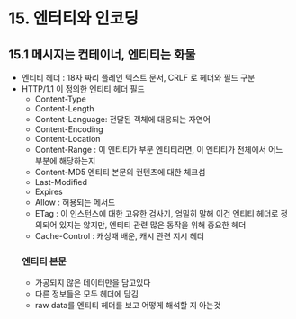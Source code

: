# 15. 엔터티와 인코딩
## 15.1 메시지는 컨테이너, 엔티티는 화물
- 엔티티 헤더 : 18자 짜리 플레인 텍스트 문서, CRLF 로 헤더와 필드 구분
- HTTP/1.1 이 정의한 엔티티 헤더 필드
  - Content-Type
  - Content-Length
  - Content-Language: 전달된 객체에 대응되는 자연어
  - Content-Encoding
  - Content-Location
  - Content-Range : 이 엔티티가 부분 엔티티라면, 이 엔티티가 전체에서 어느 부분에 해당하는지
  - Content-MD5 엔티티 본문의 컨텐츠에 대한 체크섬
  - Last-Modified
  - Expires
  - Allow : 허용되는 메서드
  - ETag : 이 인스턴스에 대한 고유한 검사기, 엄밀히 말해 이건 엔티티 헤더로 정의되어 있지는 않지만, 엔티티 관련 많은 동작을 위해 중요한 헤더
  - Cache-Control : 캐싱때 배운, 캐시 관련 지시 헤더
  ### 엔티티 본문
  - 가공되지 않은 데이터만을 담고있다
  - 다른 정보들은 모두 헤더에 담김
  - raw data를 엔티티 헤더를 보고 어떻게 해석할 지 아는것
